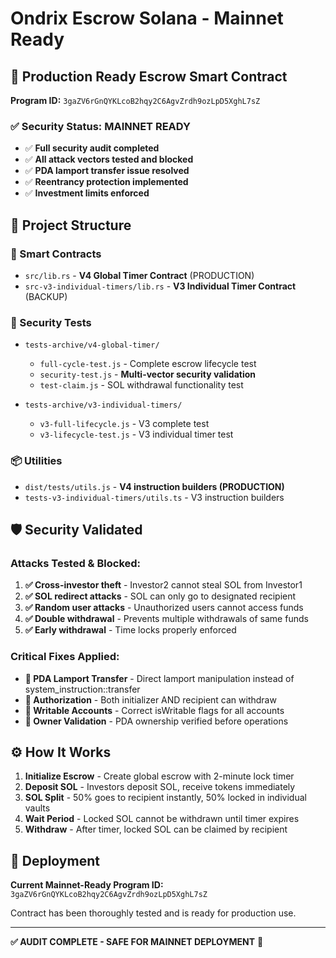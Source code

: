 # Ondrix Escrow Solana - Mainnet Ready

## 🚀 Production Ready Escrow Smart Contract

**Program ID:** `3gaZV6rGnQYKLcoB2hqy2C6AgvZrdh9ozLpD5XghL7sZ`

### ✅ Security Status: MAINNET READY

- ✅ **Full security audit completed**
- ✅ **All attack vectors tested and blocked**
- ✅ **PDA lamport transfer issue resolved**
- ✅ **Reentrancy protection implemented**
- ✅ **Investment limits enforced**

## 📁 Project Structure

### 🔧 Smart Contracts
- `src/lib.rs` - **V4 Global Timer Contract** (PRODUCTION)
- `src-v3-individual-timers/lib.rs` - **V3 Individual Timer Contract** (BACKUP)

### 🧪 Security Tests
- `tests-archive/v4-global-timer/`
  - `full-cycle-test.js` - Complete escrow lifecycle test
  - `security-test.js` - **Multi-vector security validation**
  - `test-claim.js` - SOL withdrawal functionality test

- `tests-archive/v3-individual-timers/`
  - `v3-full-lifecycle.js` - V3 complete test
  - `v3-lifecycle-test.js` - V3 individual timer test

### 📦 Utilities
- `dist/tests/utils.js` - **V4 instruction builders (PRODUCTION)**
- `tests-v3-individual-timers/utils.ts` - V3 instruction builders

## 🛡️ Security Validated

### Attacks Tested & Blocked:
1. **✅ Cross-investor theft** - Investor2 cannot steal SOL from Investor1
2. **✅ SOL redirect attacks** - SOL can only go to designated recipient
3. **✅ Random user attacks** - Unauthorized users cannot access funds
4. **✅ Double withdrawal** - Prevents multiple withdrawals of same funds
5. **✅ Early withdrawal** - Time locks properly enforced

### Critical Fixes Applied:
- **🔧 PDA Lamport Transfer** - Direct lamport manipulation instead of system_instruction::transfer
- **🔧 Authorization** - Both initializer AND recipient can withdraw
- **🔧 Writable Accounts** - Correct isWritable flags for all accounts
- **🔧 Owner Validation** - PDA ownership verified before operations

## ⚙️ How It Works

1. **Initialize Escrow** - Create global escrow with 2-minute lock timer
2. **Deposit SOL** - Investors deposit SOL, receive tokens immediately
3. **SOL Split** - 50% goes to recipient instantly, 50% locked in individual vaults
4. **Wait Period** - Locked SOL cannot be withdrawn until timer expires
5. **Withdraw** - After timer, locked SOL can be claimed by recipient

## 🚀 Deployment

**Current Mainnet-Ready Program ID:** `3gaZV6rGnQYKLcoB2hqy2C6AgvZrdh9ozLpD5XghL7sZ`

Contract has been thoroughly tested and is ready for production use.

---

**✅ AUDIT COMPLETE - SAFE FOR MAINNET DEPLOYMENT** 🚀
